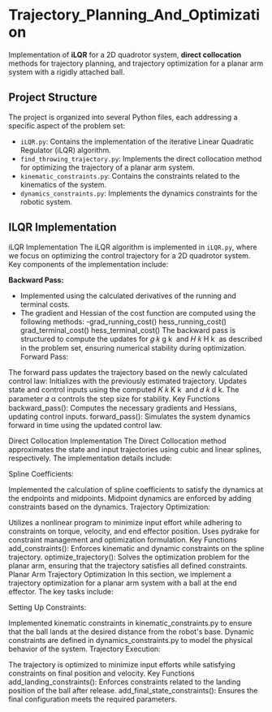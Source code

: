 # Trajectory_Planning_And_Optimization
Implementation of **iLQR** for a 2D quadrotor system, **direct collocation** methods for trajectory planning, and trajectory optimization for a planar arm system with a rigidly attached ball.

## Project Structure

The project is organized into several Python files, each addressing a specific aspect of the problem set:

- `iLQR.py`: Contains the implementation of the iterative Linear Quadratic Regulator (iLQR) algorithm.
- `find_throwing_trajectory.py`: Implements the direct collocation method for optimizing the trajectory of a planar arm system.
- `kinematic_constraints.py`: Contains the constraints related to the kinematics of the system.
- `dynamics_constraints.py`: Implements the dynamics constraints for the robotic system.

## ILQR Implementation
iLQR Implementation
The iLQR algorithm is implemented in `iLQR.py`, where we focus on optimizing the control trajectory for a 2D quadrotor system. Key components of the implementation include:

**Backward Pass:**

- Implemented using the calculated derivatives of the running and terminal costs.
- The gradient and Hessian of the cost function are computed using the following methods:
    -grad_running_cost()
hess_running_cost()
grad_terminal_cost()
hess_terminal_cost()
The backward pass is structured to compute the updates for 
𝑔
𝑘
g 
k
​
  and 
𝐻
𝑘
H 
k
​
  as described in the problem set, ensuring numerical stability during optimization.
Forward Pass:

The forward pass updates the trajectory based on the newly calculated control law:
Initializes with the previously estimated trajectory.
Updates state and control inputs using the computed 
𝐾
𝑘
K 
k
​
  and 
𝑑
𝑘
d 
k
​
 .
The parameter 
𝛼
α controls the step size for stability.
Key Functions
backward_pass(): Computes the necessary gradients and Hessians, updating control inputs.
forward_pass(): Simulates the system dynamics forward in time using the updated control law.

Direct Collocation Implementation
The Direct Collocation method approximates the state and input trajectories using cubic and linear splines, respectively. The implementation details include:

Spline Coefficients:

Implemented the calculation of spline coefficients to satisfy the dynamics at the endpoints and midpoints.
Midpoint dynamics are enforced by adding constraints based on the dynamics.
Trajectory Optimization:

Utilizes a nonlinear program to minimize input effort while adhering to constraints on torque, velocity, and end effector position.
Uses pydrake for constraint management and optimization formulation.
Key Functions
add_constraints(): Enforces kinematic and dynamic constraints on the spline trajectory.
optimize_trajectory(): Solves the optimization problem for the planar arm, ensuring that the trajectory satisfies all defined constraints.
Planar Arm Trajectory Optimization
In this section, we implement a trajectory optimization for a planar arm system with a ball at the end effector. The key tasks include:

Setting Up Constraints:

Implemented kinematic constraints in kinematic_constraints.py to ensure that the ball lands at the desired distance from the robot's base.
Dynamic constraints are defined in dynamics_constraints.py to model the physical behavior of the system.
Trajectory Execution:

The trajectory is optimized to minimize input efforts while satisfying constraints on final position and velocity.
Key Functions
add_landing_constraints(): Enforces constraints related to the landing position of the ball after release.
add_final_state_constraints(): Ensures the final configuration meets the required parameters.
